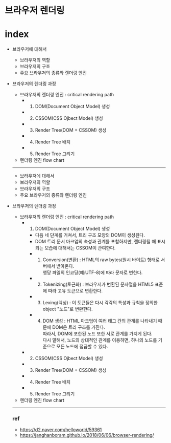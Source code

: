 # 브라우저 렌더링

# index
* 브라우저에 대해서 
  - 브라우저의 역할
  - 브라우저의 구조
  - 주요 브라우저의 종류와 렌더링 엔진

* 브라우저의 렌더링 과정
  - 브라우저의 렌더링 엔진 : critical rendering path
    - 1. DOM(Document Object Model) 생성
    - 2. CSSOM(CSS Ojbect Model) 생성
    - 3. Render Tree(DOM + CSSOM) 생성
    - 4. Render Tree 배치
    - 5. Render Tree 그리기 
  - 렌더링 엔진 flow chart


  ---

  * 브라우저에 대해서 
  - 브라우저의 역할
  - 브라우저의 구조
  - 주요 브라우저의 종류와 렌더링 엔진

* 브라우저의 렌더링 과정
  - 브라우저의 렌더링 엔진 : critical rendering path
    - 1. DOM(Document Object Model) 생성
      - 다음 네 단계를 거쳐서, 트리 구조 모양의 DOM이 생성된다.
      - DOM 트리 문서 마크업의 속성과 관계를 포함하지만, 렌더링될 때 표시 되는 모습에 대해서는 CSSOM이 관여한다.
      - 1. Conversion(변환) : HTML의 raw bytes(원시 바이트) 형태로 서버에서 받아온다.  
      행당 파일의 인코딩(예:UTF-8)에 따라 문자로 변한다.
      - 2. Tokenizing(토근화) : 브라우저가 변환된 문자열을 HTML5 표준에 따라 고유 토큰으로 변환한다.
      - 3. Lexing(렉싱) : 이 토큰들은 다시 각각의 특성과 규칙을 정의한 object "노드"로 변환한다.
      - 4. DOM 생성 : HTML 마크업이 여러 태그 간의 관계를 나타내기 때문에 DOM은 트리 구조를 가진다.  
      따라서, DOM에 포한된 노드 또한 서로 관계를 가지게 된다.  
      다시 말해서, 노드의 상대적인 관계를 이용하면, 하나의 노드를 기준으로 모든 노드에 접급할 수 있다.
    - 2. CSSOM(CSS Ojbect Model) 생성
    - 3. Render Tree(DOM + CSSOM) 생성
    - 4. Render Tree 배치
    - 5. Render Tree 그리기 
  - 렌더링 엔진 flow chart
  
  
  ---
  ### ref
  * https://d2.naver.com/helloworld/59361
  * https://janghanboram.github.io/2018/06/06/browser-rendering/
